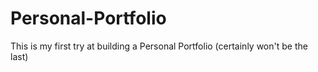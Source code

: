 # Personal-Portfolio
This is my first try at building a Personal Portfolio (certainly won't be the last)
